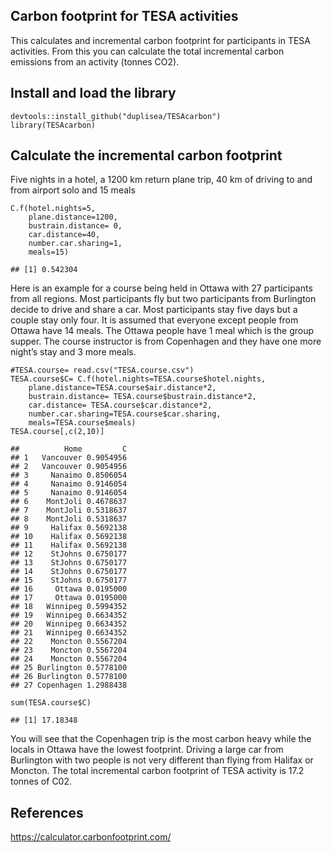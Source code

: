 Carbon footprint for TESA activities
------------------------------------

This calculates and incremental carbon footprint for participants in
TESA activities. From this you can calculate the total incremental
carbon emissions from an activity (tonnes CO2).

Install and load the library
----------------------------

    devtools::install_github("duplisea/TESAcarbon")
    library(TESAcarbon)

Calculate the incremental carbon footprint
------------------------------------------

Five nights in a hotel, a 1200 km return plane trip, 40 km of driving to
and from airport solo and 15 meals

    C.f(hotel.nights=5,
        plane.distance=1200,
        bustrain.distance= 0,
        car.distance=40,
        number.car.sharing=1,
        meals=15)

    ## [1] 0.542304

Here is an example for a course being held in Ottawa with 27
participants from all regions. Most participants fly but two
participants from Burlington decide to drive and share a car. Most
participants stay five days but a couple stay only four. It is assumed
that everyone except people from Ottawa have 14 meals. The Ottawa people
have 1 meal which is the group supper. The course instructor is from
Copenhagen and they have one more night’s stay and 3 more meals.

    #TESA.course= read.csv("TESA.course.csv")
    TESA.course$C= C.f(hotel.nights=TESA.course$hotel.nights,
        plane.distance=TESA.course$air.distance*2,
        bustrain.distance= TESA.course$bustrain.distance*2,
        car.distance= TESA.course$car.distance*2,
        number.car.sharing=TESA.course$car.sharing,
        meals=TESA.course$meals)
    TESA.course[,c(2,10)]

    ##          Home         C
    ## 1   Vancouver 0.9054956
    ## 2   Vancouver 0.9054956
    ## 3     Nanaimo 0.8506054
    ## 4     Nanaimo 0.9146054
    ## 5     Nanaimo 0.9146054
    ## 6    MontJoli 0.4678637
    ## 7    MontJoli 0.5318637
    ## 8    MontJoli 0.5318637
    ## 9     Halifax 0.5692138
    ## 10    Halifax 0.5692138
    ## 11    Halifax 0.5692138
    ## 12    StJohns 0.6750177
    ## 13    StJohns 0.6750177
    ## 14    StJohns 0.6750177
    ## 15    StJohns 0.6750177
    ## 16     Ottawa 0.0195000
    ## 17     Ottawa 0.0195000
    ## 18   Winnipeg 0.5994352
    ## 19   Winnipeg 0.6634352
    ## 20   Winnipeg 0.6634352
    ## 21   Winnipeg 0.6634352
    ## 22    Moncton 0.5567204
    ## 23    Moncton 0.5567204
    ## 24    Moncton 0.5567204
    ## 25 Burlington 0.5778100
    ## 26 Burlington 0.5778100
    ## 27 Copenhagen 1.2988438

    sum(TESA.course$C)

    ## [1] 17.18348

You will see that the Copenhagen trip is the most carbon heavy while the
locals in Ottawa have the lowest footprint. Driving a large car from
Burlington with two people is not very different than flying from
Halifax or Moncton. The total incremental carbon footprint of TESA
activity is 17.2 tonnes of C02.

References
----------

<a href="https://calculator.carbonfootprint.com/" class="uri">https://calculator.carbonfootprint.com/</a>
